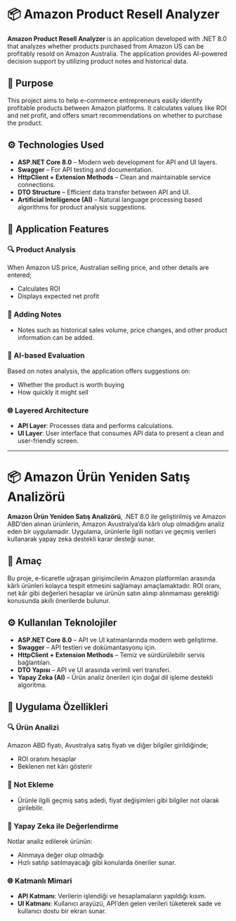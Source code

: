 # 📦 Amazon Product Resell Analyzer

**Amazon Product Resell Analyzer** is an application developed with .NET 8.0 that analyzes whether products purchased from Amazon US can be profitably resold on Amazon Australia. The application provides AI-powered decision support by utilizing product notes and historical data.

## 🎯 Purpose

This project aims to help e-commerce entrepreneurs easily identify profitable products between Amazon platforms. It calculates values like ROI and net profit, and offers smart recommendations on whether to purchase the product.

## ⚙️ Technologies Used

- **ASP.NET Core 8.0** – Modern web development for API and UI layers.
- **Swagger** – For API testing and documentation.
- **HttpClient + Extension Methods** – Clean and maintainable service connections.
- **DTO Structure** – Efficient data transfer between API and UI.
- **Artificial Intelligence (AI)** – Natural language processing based algorithms for product analysis suggestions.

## 📌 Application Features

### 🔍 Product Analysis

When Amazon US price, Australian selling price, and other details are entered;

- Calculates ROI  
- Displays expected net profit

### 📝 Adding Notes

- Notes such as historical sales volume, price changes, and other product information can be added.

### 🧠 AI-based Evaluation

Based on notes analysis, the application offers suggestions on:

- Whether the product is worth buying  
- How quickly it might sell

### 🌐 Layered Architecture

- **API Layer**: Processes data and performs calculations.  
- **UI Layer**: User interface that consumes API data to present a clean and user-friendly screen.

---

# 📦 Amazon Ürün Yeniden Satış Analizörü

**Amazon Ürün Yeniden Satış Analizörü**, .NET 8.0 ile geliştirilmiş ve Amazon ABD’den alınan ürünlerin, Amazon Avustralya’da kârlı olup olmadığını analiz eden bir uygulamadır. Uygulama, ürünlerle ilgili notları ve geçmiş verileri kullanarak yapay zeka destekli karar desteği sunar.

## 🎯 Amaç

Bu proje, e-ticaretle uğraşan girişimcilerin Amazon platformları arasında kârlı ürünleri kolayca tespit etmesini sağlamayı amaçlamaktadır. ROI oranı, net kâr gibi değerleri hesaplar ve ürünün satın alınıp alınmaması gerektiği konusunda akıllı önerilerde bulunur.

## ⚙️ Kullanılan Teknolojiler

- **ASP.NET Core 8.0** – API ve UI katmanlarında modern web geliştirme.  
- **Swagger** – API testleri ve dokümantasyonu için.  
- **HttpClient + Extension Methods** – Temiz ve sürdürülebilir servis bağlantıları.  
- **DTO Yapısı** – API ve UI arasında verimli veri transferi.  
- **Yapay Zeka (AI)** – Ürün analiz önerileri için doğal dil işleme destekli algoritma.

## 📌 Uygulama Özellikleri

### 🔍 Ürün Analizi

Amazon ABD fiyatı, Avustralya satış fiyatı ve diğer bilgiler girildiğinde;

- ROI oranını hesaplar  
- Beklenen net kârı gösterir

### 📝 Not Ekleme

- Ürünle ilgili geçmiş satış adedi, fiyat değişimleri gibi bilgiler not olarak girilebilir.

### 🧠 Yapay Zeka ile Değerlendirme

Notlar analiz edilerek ürünün:

- Alınmaya değer olup olmadığı  
- Hızlı satılıp satılmayacağı gibi konularda öneriler sunar.

### 🌐 Katmanlı Mimari

- **API Katmanı**: Verilerin işlendiği ve hesaplamaların yapıldığı kısım.  
- **UI Katmanı**: Kullanıcı arayüzü, API’den gelen verileri tüketerek sade ve kullanıcı dostu bir ekran sunar.

